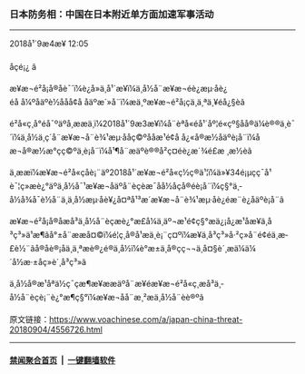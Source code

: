 ### 日本防务相：中国在日本附近单方面加速军事活动
------------------------

<div class="published">
 <span class="date" title="ä¸­å½æ¶é´">
  <time datetime="2018-09-04T12:05:09+08:00">
   2018å¹´9æ4æ¥ 12:05
  </time>
 </span>
</div>
<br/>
<div class="wsw">
 <span class="dateline">
  åçé¡¿ â
 </span>
 <p>
  æ¥æ¬é²å¡å®åè¯´ï¼è¿å»ä¸å¹´æ¥ï¼ä¸­å½å¨æ¥æ¬éè¿æµ·åè¿éå å¼ºåäºè½ååå¢å åäºæ´»å¨ï¼æä¸ºæ¥æ¬é²å¡çä¸ä¸ªä¸¥éå¿§èã
 </p>
 <p>
  é²å«ç¸å°éå¯ºäºå¸ææä¸ï¼2018å¹´9æ3æ¥ï¼å¨èªå«éå¹´åº¦é«çº§åå®ä¼è®®ä¸è¯´ï¼ä¸­å½ä¸ç´å¨æ¥æ¬å¨è¾¹æµ·ååç©ºååæ¹é¢å å¿«å®æ½åäºè¡å¨ï¼åæ¬å®æ½æ°çç©ºä¸­è¡å¨ï¼å¹¶å¨æäºè®®å²ç¤éè¿æ´¾é£æ ¸æ½èã
 </p>
 <p>
  ä¸ææï¼æ¥æ¬é²å«çåè¡¨äº2018å¹´æ¥æ¬é²å«ç½ç®ä¹¦ï¼ä»¥34é¡µçç¯å¹è¯¦ç»æè¿°äºä¸­å½å¯¹æ¥æ¬åäºå¨èçèæ¯åå½åçå®éè¡å¨ï¼ç§°ä¸­å½å¾å¯è½å¨ä¸ä¸­å½æµ·åè¥¿å¤ªå¹³æ´æ¥æ¬å¨è¾¹æµ·åè¿éæ¨è¿åäºè¡å¨ã
 </p>
 <p>
  æ¥æ¬é²å¡å®åæå³ä¸­å½å¨èçæè¿°æ­£å¼ä¸äº¬æ¹é¢ç§°æä¿¡å¿æ¹åæ¥ä¸­å³ç³»ä¹æ¶ãå°±å¨ææå¤©ï¼é¦ç¸å®å¹æä¸è¡¨ç¤ºï¼æ¥ä¸­å³ç³»å·²ç»å¨é¢éä¸æ­£è½¨ãå®åè®¡åä¸ä¸ªæè®¿é®ä¸­å½ï¼è°æ±ä¸å®çç¬¬ä¸å¤§è´¸æä¼ä¼´å½æ·±åç»è´¸å³ç³»ã
 </p>
 <p>
  ä¸­å½å®æ¹åªä½ç¯çæ¶æ¥ææäºå¨æ¥éæ¥æ¬é²å«ç¸æå³ä¸­å½å¨èçè¡¨è¿°æ¶ç§°ï¼æ¥æ¬åå¨æ¸²æä¸­å½å¨èè®ºã
 </p>
 <p>
 </p>
</div>

原文链接：https://www.voachinese.com/a/japan-china-threat-20180904/4556726.html


------------------------
#### [禁闻聚合首页](https://github.com/gfw-breaker/banned-news/blob/master/README.md) &nbsp;|&nbsp;  [一键翻墙软件](https://github.com/gfw-breaker/nogfw/blob/master/README.md)